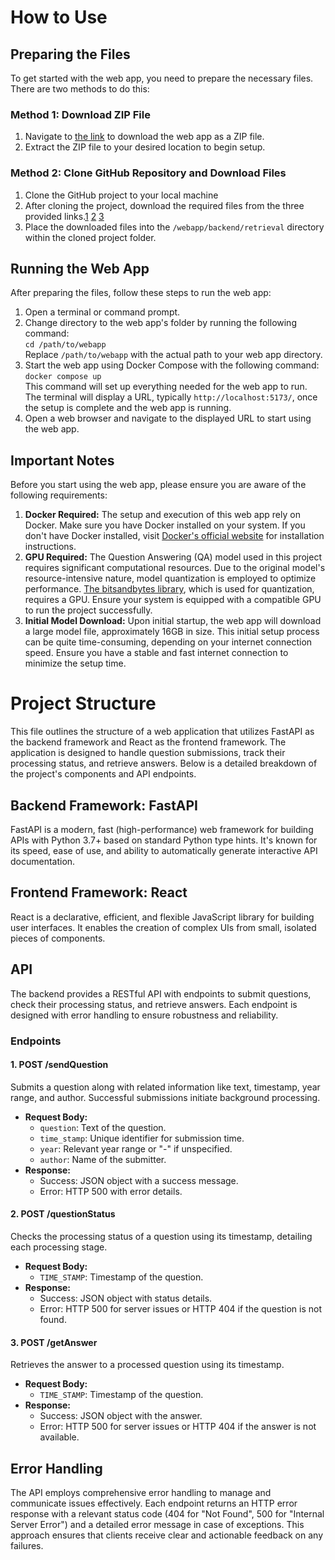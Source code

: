 # How to Use

## Preparing the Files
To get started with the web app, you need to prepare the necessary files. There are two methods to do this:

### Method 1: Download ZIP File
1. Navigate to [the link](https://drive.google.com/file/d/1ZTs8CF1LbVpMUhTraYlCxwvl6ifSjbOm/view?usp=drive_link) to download the web app as a ZIP file.
2. Extract the ZIP file to your desired location to begin setup.

### Method 2: Clone GitHub Repository and Download Files
1. Clone the GitHub project to your local machine
2. After cloning the project, download the required files from the three provided links.[1](https://drive.google.com/file/d/1BXSFNRFe_usZAhrJVpX2f-KkdsqvGtfX/view?usp=drive_link) [2](https://drive.google.com/file/d/1eTuG85UPLnzYclz_QWaHhu6RyiQrxOFI/view?usp=drive_link) [3](https://drive.google.com/file/d/1QXCMTbAqbG4kYhL0nsjPGPyvj0rzGfWe/view?usp=drive_link)
3. Place the downloaded files into the `/webapp/backend/retrieval` directory within the cloned project folder.

## Running the Web App
After preparing the files, follow these steps to run the web app:
1. Open a terminal or command prompt.
2. Change directory to the web app's folder by running the following command:  
   `cd /path/to/webapp`  
   Replace `/path/to/webapp` with the actual path to your web app directory.
3. Start the web app using Docker Compose with the following command:  
   `docker compose up`  
   This command will set up everything needed for the web app to run. The terminal will display a URL, typically `http://localhost:5173/`, once the setup is complete and the web app is running.
4. Open a web browser and navigate to the displayed URL to start using the web app.

## Important Notes
Before you start using the web app, please ensure you are aware of the following requirements:

1. **Docker Required:** The setup and execution of this web app rely on Docker. Make sure you have Docker installed on your system. If you don't have Docker installed, visit [Docker's official website](https://www.docker.com/) for installation instructions.
2. **GPU Required:** The Question Answering (QA) model used in this project requires significant computational resources. Due to the original model's resource-intensive nature, model quantization is employed to optimize performance. [The bitsandbytes library](https://github.com/TimDettmers/bitsandbytes), which is used for quantization, requires a GPU. Ensure your system is equipped with a compatible GPU to run the project successfully.
3. **Initial Model Download:** Upon initial startup, the web app will download a large model file, approximately 16GB in size. This initial setup process can be quite time-consuming, depending on your internet connection speed. Ensure you have a stable and fast internet connection to minimize the setup time.

# Project Structure

This file outlines the structure of a web application that utilizes FastAPI as the backend framework and React as the frontend framework. The application is designed to handle question submissions, track their processing status, and retrieve answers. Below is a detailed breakdown of the project's components and API endpoints.

## Backend Framework: FastAPI

FastAPI is a modern, fast (high-performance) web framework for building APIs with Python 3.7+ based on standard Python type hints. It's known for its speed, ease of use, and ability to automatically generate interactive API documentation.

## Frontend Framework: React

React is a declarative, efficient, and flexible JavaScript library for building user interfaces. It enables the creation of complex UIs from small, isolated pieces of components.

## API

The backend provides a RESTful API with endpoints to submit questions, check their processing status, and retrieve answers. Each endpoint is designed with error handling to ensure robustness and reliability.

### Endpoints

#### 1. POST /sendQuestion

Submits a question along with related information like text, timestamp, year range, and author. Successful submissions initiate background processing.

- **Request Body:**
  - `question`: Text of the question.
  - `time_stamp`: Unique identifier for submission time.
  - `year`: Relevant year range or "-" if unspecified.
  - `author`: Name of the submitter.
- **Response:**
  - Success: JSON object with a success message.
  - Error: HTTP 500 with error details.

#### 2. POST /questionStatus

Checks the processing status of a question using its timestamp, detailing each processing stage.

- **Request Body:**
  - `TIME_STAMP`: Timestamp of the question.
- **Response:**
  - Success: JSON object with status details.
  - Error: HTTP 500 for server issues or HTTP 404 if the question is not found.

#### 3. POST /getAnswer

Retrieves the answer to a processed question using its timestamp.

- **Request Body:**
  - `TIME_STAMP`: Timestamp of the question.
- **Response:**
  - Success: JSON object with the answer.
  - Error: HTTP 500 for server issues or HTTP 404 if the answer is not available.

## Error Handling

The API employs comprehensive error handling to manage and communicate issues effectively. Each endpoint returns an HTTP error response with a relevant status code (404 for "Not Found", 500 for "Internal Server Error") and a detailed error message in case of exceptions. This approach ensures that clients receive clear and actionable feedback on any failures.